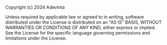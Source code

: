 Copyright (c) 2024 Adevinta

Unless required by applicable law or agreed to in writing, software distributed
under the License is distributed on an "AS IS" BASIS, WITHOUT WARRANTIES OR CONDITIONS
OF ANY KIND, either express or implied.
See the License for the specific language governing permissions and limitations under the License.

